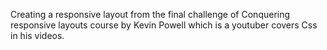 Creating a responsive layout from the final challenge of Conquering responsive layouts course by Kevin Powell which is a youtuber covers Css in his videos. 